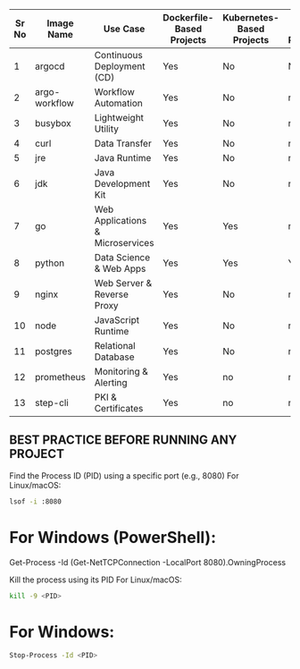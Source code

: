 | Sr No | Image Name        | Use Case                        | Dockerfile-Based Projects | Kubernetes-Based Projects | Helm-Based Projects |
|-------|-------------------|---------------------------------|---------------------------|---------------------------|----------------------|
| 1     | argocd            | Continuous Deployment (CD)      | Yes                       | No                        | No                   |
| 2     | argo-workflow      | Workflow Automation             | Yes                       | No                       | no                 |
| 3     | busybox           | Lightweight Utility             | Yes                       | No                       | no                  |
| 4     | curl              | Data Transfer                   | Yes                       | No                       | no                 |
| 5     | jre               | Java Runtime                    | Yes                       | No                        | no                 |
| 6     | jdk               | Java Development Kit            | Yes                       | No                       | no                 |
| 7     | go                | Web Applications & Microservices| Yes                       | Yes                       | no                 |
| 8     | python            | Data Science & Web Apps         | Yes                       | Yes                       | Yes                 |
| 9     | nginx             | Web Server & Reverse Proxy      | Yes                       | No                        | no                 |
| 10    | node              | JavaScript Runtime              | Yes                       | No                        | no                 |
| 11    | postgres          | Relational Database             | Yes                       | No                        | no                 |
| 12    | prometheus        | Monitoring & Alerting           | Yes                       | no                        | no                 |
| 13    | step-cli          | PKI & Certificates              | Yes                       | no                        | no                 |


## BEST PRACTICE BEFORE RUNNING ANY PROJECT

 Find the Process ID (PID) using a specific port (e.g., 8080)
 For Linux/macOS:
 ```bash
lsof -i :8080
```

# For Windows (PowerShell):
Get-Process -Id (Get-NetTCPConnection -LocalPort 8080).OwningProcess

 Kill the process using its PID
 For Linux/macOS:
 ```bash
kill -9 <PID>
```

# For Windows:
```bash
Stop-Process -Id <PID>
```


